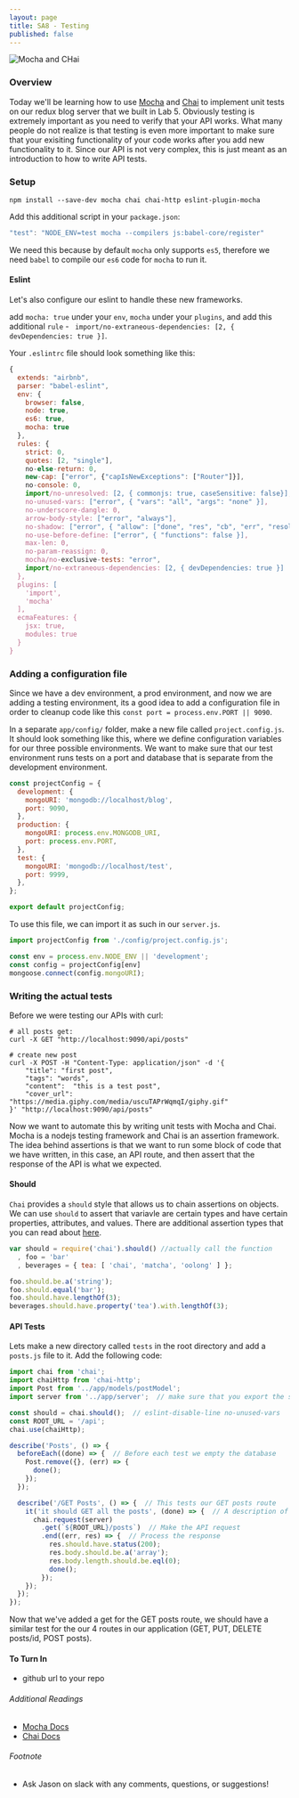 ```yaml
---
layout: page
title: SA8 - Testing
published: false
---
```


![Mocha and CHai](http://i.imgur.com/XHXkjS4.png)

### Overview

Today we'll be learning how to use [Mocha](https://mochajs.org/) and [Chai](http://chaijs.com/) to implement unit tests on our redux blog server that we built in Lab 5. Obviously testing is extremely important as you need to verify that your API works. What many people do not realize is that testing is even more important to make sure that your exisiting functionality of your code works after you add new functionality to it. Since our API is not very complex, this is just meant as an introduction to how to write API tests.

### Setup

```shell
npm install --save-dev mocha chai chai-http eslint-plugin-mocha
```

Add this additional script in your `package.json`:

```javascript
"test": "NODE_ENV=test mocha --compilers js:babel-core/register"
```

We need this because by default `mocha` only supports `es5`, therefore we need `babel` to compile our `es6` code for `mocha` to run it.

#### Eslint

Let's also configure our eslint to handle these new frameworks.

add `mocha: true` under your `env`, `mocha` under your `plugins`, and add this additional `rule` - ` import/no-extraneous-dependencies: [2, { devDependencies: true }]`.

Your `.eslintrc` file should look something like this:

```javascript
{
  extends: "airbnb",
  parser: "babel-eslint",
  env: {
    browser: false,
    node: true,
    es6: true,
    mocha: true
  },
  rules: {
    strict: 0,
    quotes: [2, "single"],
    no-else-return: 0,
    new-cap: ["error", {"capIsNewExceptions": ["Router"]}],
    no-console: 0,
    import/no-unresolved: [2, { commonjs: true, caseSensitive: false}],
    no-unused-vars: ["error", { "vars": "all", "args": "none" }],
    no-underscore-dangle: 0,
    arrow-body-style: ["error", "always"],
    no-shadow: ["error", { "allow": ["done", "res", "cb", "err", "resolve", "reject"] }],
    no-use-before-define: ["error", { "functions": false }],
    max-len: 0,
    no-param-reassign: 0,
    mocha/no-exclusive-tests: "error",
    import/no-extraneous-dependencies: [2, { devDependencies: true }]
  },
  plugins: [
    'import',
    'mocha'
  ],
  ecmaFeatures: {
    jsx: true,
    modules: true
  }
}
```

### Adding a configuration file

Since we have a dev environment, a prod environment, and now we are adding a testing environment, its a good idea to add a configuration file in order to cleanup code like this `const port = process.env.PORT || 9090`.

In a separate `app/config/` folder, make a new file called `project.config.js`. It should look something like this, where we define configuration variables for our three possible environments. We want to make sure that our test environment runs tests on a port and database that is separate from the development environment.

```javascript
const projectConfig = {
  development: {
    mongoURI: 'mongodb://localhost/blog',
    port: 9090,
  },
  production: {
    mongoURI: process.env.MONGODB_URI,
    port: process.env.PORT,
  },
  test: {
    mongoURI: 'mongodb://localhost/test',
    port: 9999,
  },
};

export default projectConfig;
```

To use this file, we can import it as such in our `server.js`.

```javascript
import projectConfig from './config/project.config.js';

const env = process.env.NODE_ENV || 'development';
const config = projectConfig[env]
mongoose.connect(config.mongoURI);
```

### Writing the actual tests

Before we were testing our APIs with curl:

```shell
# all posts get:
curl -X GET "http://localhost:9090/api/posts"

# create new post
curl -X POST -H "Content-Type: application/json" -d '{
    "title": "first post",
    "tags": "words",
    "content":  "this is a test post",
    "cover_url": "https://media.giphy.com/media/uscuTAPrWqmqI/giphy.gif"
}' "http://localhost:9090/api/posts"

```

Now we want to automate this by writing unit tests with Mocha and Chai. Mocha is a nodejs testing framework and Chai is an assertion framework. The idea behind assertions is that we want to run some block of code that we have written, in this case, an API route, and then assert that the response of the API is what we expected.

#### Should

`Chai` provides a `should` style that allows us to chain assertions on objects. We can use `should` to assert that variavle are certain types and have certain properties, attributes, and values. There are additional assertion types that you can read about [here](http://chaijs.com/guide/styles/).

```javascript
var should = require('chai').should() //actually call the function
  , foo = 'bar'
  , beverages = { tea: [ 'chai', 'matcha', 'oolong' ] };

foo.should.be.a('string');
foo.should.equal('bar');
foo.should.have.lengthOf(3);
beverages.should.have.property('tea').with.lengthOf(3);
```

#### API Tests

Lets make a new directory called `tests` in the root directory and add a `posts.js` file to it. Add the following code:

```javascript
import chai from 'chai';
import chaiHttp from 'chai-http';
import Post from '../app/models/postModel';
import server from '../app/server';  // make sure that you export the server

const should = chai.should();  // eslint-disable-line no-unused-vars
const ROOT_URL = '/api';
chai.use(chaiHttp);

describe('Posts', () => {
  beforeEach((done) => {  // Before each test we empty the database
    Post.remove({}, (err) => {
      done();
    });
  });

  describe('/GET Posts', () => {  // This tests our GET posts route
    it('it should GET all the posts', (done) => {  // A description of what should happen
      chai.request(server)
        .get(`${ROOT_URL}/posts`)  // Make the API request
        .end((err, res) => {  // Process the response
          res.should.have.status(200);
          res.body.should.be.a('array');
          res.body.length.should.be.eql(0);
          done();
        });
    });
  });
});
```

Now that we've added a get for the GET posts route, we should have a similar test for the our 4 routes in our application (GET, PUT, DELETE posts/id, POST posts).


#### To Turn In

- github url to your repo

###### Additional Readings

 * [Mocha Docs](https://mochajs.org/)
 * [Chai Docs](http://chaijs.com/)

###### Footnote
 * Ask Jason on slack with any comments, questions, or suggestions!
